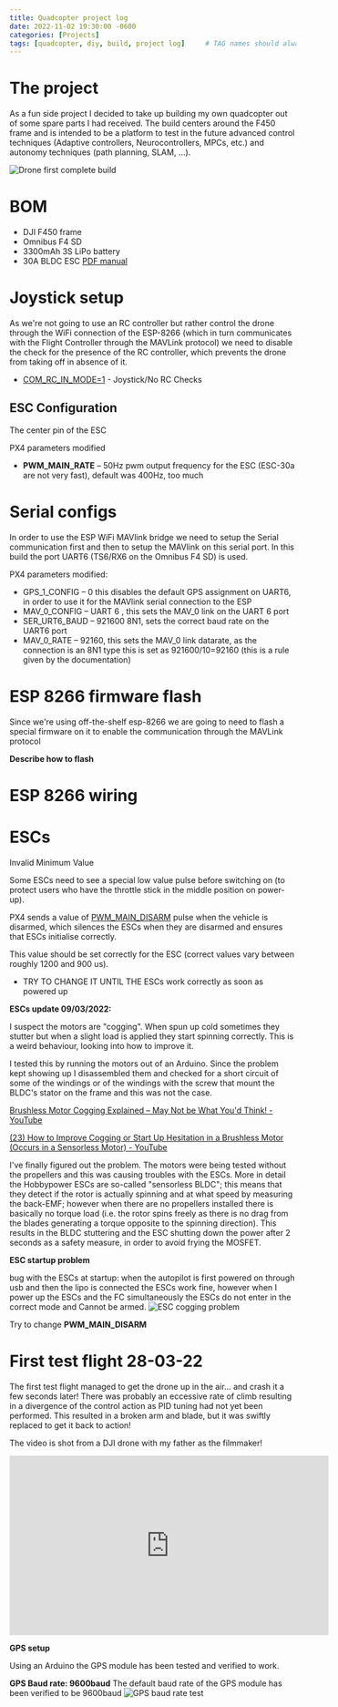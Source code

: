 ```yaml
---
title: Quadcopter project log
date: 2022-11-02 19:30:00 -0600
categories: [Projects]
tags: [quadcopter, diy, build, project log]     # TAG names should always be lowercase
---
```


# The project
As a fun side project I decided to take up building my own quadcopter out of some spare parts I had received.
The build centers around the F450 frame and is intended to be a platform to test in the future advanced control techniques (Adaptive controllers, Neurocontrollers, MPCs, etc.) and autonomy techniques (path planning, SLAM, ...).

![Drone first complete build](/assets/img/drone_log-first_build.jpg)
# BOM
- DJI F450 frame
- Omnibus F4 SD
- 3300mAh 3S LiPo battery
- 30A BLDC ESC [PDF manual](/assets/30A_BLDC_ESC_Product_Manual%202022-03-09%2015_25_48.pdf)

# Joystick setup

As we're not going to use an RC controller but rather control the drone through the WiFi connection of the ESP-8266 (which in turn communicates with the Flight Controller through the MAVLink protocol) we need to disable the check for the presence of the RC controller, which prevents the drone from taking off in absence of it.

- [COM\_RC\_IN\_MODE=1](https://docs.px4.io/master/en/advanced_config/parameter_reference.html#COM_RC_IN_MODE) - Joystick/No RC Checks

## ESC Configuration

The center pin of the ESC

PX4 parameters modified

- **PWM\_MAIN\_RATE**  – 50Hz pwm output frequency for the ESC (ESC-30a are not very fast), default was 400Hz, too much

# Serial configs

In order to use the ESP WiFi MAVlink bridge we need to setup the Serial communication first and then to setup the MAVlink on this serial port. In this build the port UART6 (TS6/RX6 on the Omnibus F4 SD) is used.

PX4 parameters modified:

- GPS\_1\_CONFIG – 0 this disables the default GPS assignment on UART6, in order to use it for the MAVlink serial connection to the ESP
- MAV\_0\_CONFIG – UART 6 , this sets the MAV\_0 link on the UART 6 port
- SER\_URT6\_BAUD – 921600 8N1, sets the correct baud rate on the UART6 port
- MAV\_0\_RATE – 92160, this sets the MAV\_0 link datarate, as the connection is an 8N1 type this is set as 921600/10=92160 (this is a rule given by the documentation)

# ESP 8266 firmware flash

Since we're using off-the-shelf esp-8266 we are going to need to flash a special firmware on it to enable the communication through the MAVLink protocol

**Describe how to flash**

# ESP 8266 wiring

# ESCs

Invalid Minimum Value

Some ESCs need to see a special low value pulse before switching on (to protect users who have the throttle stick in the middle position on power-up).

PX4 sends a value of [PWM\_MAIN\_DISARM](https://docs.px4.io/master/en/advanced_config/parameter_reference.html#PWM_MAIN_DISARM) pulse when the vehicle is disarmed, which silences the ESCs when they are disarmed and ensures that ESCs initialise correctly.

This value should be set correctly for the ESC (correct values vary between roughly 1200 and 900 us).

- TRY TO CHANGE IT UNTIL THE ESCs work correctly as soon as powered up

**ESCs update 09/03/2022:**

I suspect the motors are "cogging". When spun up cold sometimes they stutter but when a slight load is applied they start spinning correctly. This is a weird behaviour, looking into how to improve it.

I tested this by running the motors out of an Arduino. Since the problem kept showing up I disassembled them and checked for a short circuit of some of the windings or of the windings with the screw that mount the BLDC's stator on the frame and this was not the case.

[Brushless Motor Cogging Explained – May Not be What You'd Think! - YouTube](https://www.youtube.com/watch?v=i33uD18YEAU)

[(23) How to Improve Cogging or Start Up Hesitation in a Brushless Motor (Occurs in a Sensorless Motor) - YouTube](https://www.youtube.com/watch?v=M2k7QloXVNo)

I've finally figured out the problem. The motors were being tested without the propellers and this was causing troubles with the ESCs. More in detail the Hobbypower ESCs are so-called "sensorless BLDC"; this means that they detect if the rotor is actually spinning and at what speed by measuring the back-EMF; however when there are no propellers installed there is basically no torque load (i.e. the rotor spins freely as there is no drag from the blades generating a torque opposite to the spinning direction). This results in the BLDC stuttering and the ESC shutting down the power after 2 seconds as a safety measure, in order to avoid frying the MOSFET.

**ESC startup problem**

bug with the ESCs at startup: when the autopilot is first powered on through usb and then the lipo is connected the ESCs work fine, however when I power up the ESCs and the FC simultaneously the ESCs do not enter in the correct mode and Cannot be armed.
![ESC cogging problem](/assets/img/drone_log-esc_startup_problems.png)

Try to change **PWM\_MAIN\_DISARM**
# First test flight 28-03-22
The first test flight managed to get the drone up in the air... and crash it a few seconds later! There was probably an eccessive rate of climb resulting in a divergence of the control action as PID tuning had not yet been performed. 
This resulted in a broken arm and blade, but it was swiftly replaced to get it back to action!

The video is shot from a DJI drone with my father as the filmmaker!

<iframe width="560" height="315" src="https://www.youtube.com/embed/OANySwUSy8g?start=13" title="YouTube video player" frameborder="0" allow="accelerometer; autoplay; clipboard-write; encrypted-media; gyroscope; picture-in-picture" allowfullscreen></iframe>

**GPS setup**

Using an Arduino the GPS module has been tested and verified to work.

**GPS Baud rate: 9600baud**
The default baud rate of the GPS module has been verified to be 9600baud
![GPS baud rate test](/assets/img/drone_log-gps_baud_rate.png)